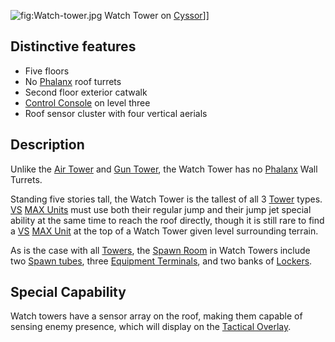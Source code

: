 ![](Watch-tower.jpg "fig:Watch-tower.jpg") Watch Tower on
[Cyssor](Cyssor.md)\]\]

## Distinctive features

- Five floors
- No [Phalanx](../items/Phalanx.md) roof turrets
- Second floor exterior catwalk
- [Control Console](Control_Console.md) on level three
- Roof sensor cluster with four vertical aerials

## Description

Unlike the [Air Tower](Air_tower.md) and [Gun
Tower](Gun_tower.md), the Watch Tower has no
[Phalanx](../items/Phalanx.md) Wall Turrets.

Standing five stories tall, the Watch Tower is the tallest of all 3
[Tower](Towers.md) types. [VS](../etc/Vanu_Sovereignty.md) [MAX
Units](../items/Mechanized_Assault_Exo-Suit.md) must use both their regular jump and their jump
jet special ability at the same time to reach the roof directly, though
it is still rare to find a [VS](../etc/Vanu_Sovereignty.md) [MAX
Unit](../items/Mechanized_Assault_Exo-Suit.md) at the top of a Watch Tower given level
surrounding terrain.

As is the case with all [Towers](Towers.md), the [Spawn
Room](Spawn_Room.md) in Watch Towers include two [Spawn
tubes](Spawn_tube.md), three [Equipment
Terminals](../items/Equipment_Terminal.md), and two banks of
[Lockers](../items/Lockers.md).

## Special Capability

Watch towers have a sensor array on the roof, making them capable of
sensing enemy presence, which will display on the [Tactical
Overlay](../terminology/Tactical_Overlay.md).

<!--[Category:Locations](Category:Locations.md)-->
